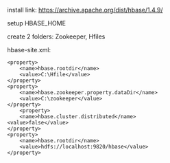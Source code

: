 install link: https://archive.apache.org/dist/hbase/1.4.9/

setup HBASE_HOME 

create 2 folders: Zookeeper, Hfiles

hbase-site.xml:
```
<property>
    <name>hbase.rootdir</name>
    <value>C:\Hfile</value>
</property>
<property>
    <name>hbase.zookeeper.property.dataDir</name>
    <value>C:\zookeeper</value>
</property>
    <property>
    <name>hbase.cluster.distributed</name>
<value>false</value>
</property>
<property>
    <name>hbase.rootdir</name>
    <value>hdfs://localhost:9820/hbase</value>
</property>
```
